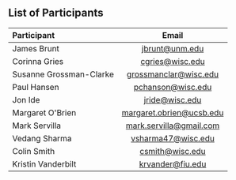 ## List of Participants

| Participant    | Email         |
|:----------------|:-------------:|
|James Brunt | jbrunt@unm.edu |
|Corinna Gries | cgries@wisc.edu |
|Susanne Grossman-Clarke | grossmanclar@wisc.edu |
|Paul Hansen | pchanson@wisc.edu |
|Jon Ide | jride@wisc.edu |
|Margaret O'Brien | margaret.obrien@ucsb.edu |
|Mark Servilla | mark.servilla@gmail.com |
|Vedang Sharma | vsharma47@wisc.edu |
|Colin Smith | csmith@wisc.edu |
|Kristin Vanderbilt | krvander@fiu.edu |
